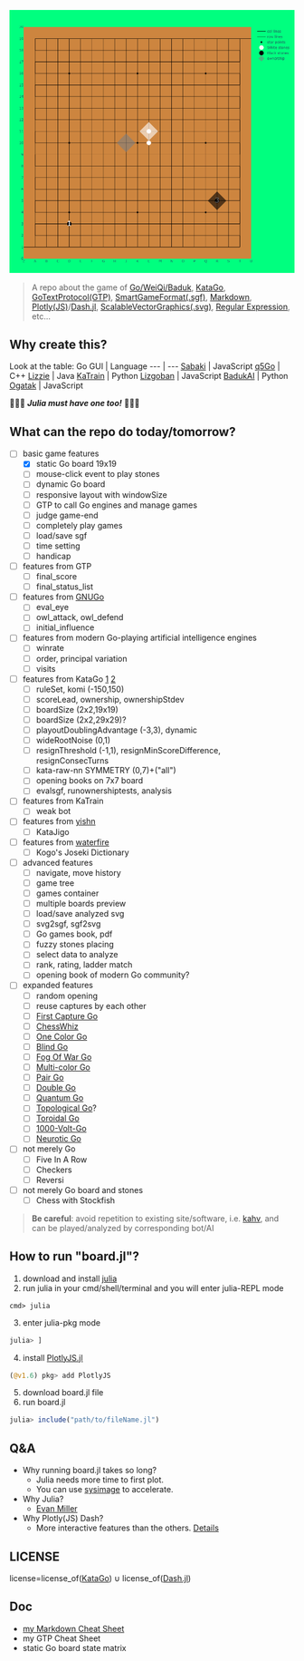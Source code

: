 ![easyUI](./easyUI.svg)

> A repo about the game of [Go/WeiQi/Baduk](https://senseis.xmp.net/?Weiqi), [KataGo](https://katagotraining.org/), [GoTextProtocol(GTP)](http://www.lysator.liu.se/~gunnar/gtp/), [SmartGameFormat(.sgf)](https://www.red-bean.com/sgf/), [Markdown](https://commonmark.org/), [Plotly(JS)](https://plotly.com/julia/)/[Dash.jl](https://dash-julia.plotly.com/), [ScalableVectorGraphics(.svg)](https://en.wikipedia.org/wiki/Scalable_Vector_Graphics), [Regular Expression](https://ryanstutorials.net/linuxtutorial/grep.php), etc...

## Why create this?
Look at the table:
Go GUI | Language
--- | ---
[Sabaki](https://sabaki.yichuanshen.de/) | JavaScript
[q5Go](https://github.com/bernds/q5Go) | C++
[Lizzie](https://github.com/featurecat/lizzie) | Java
[KaTrain](https://github.com/sanderland/katrain) | Python
[Lizgoban](https://github.com/kaorahi/lizgoban) | JavaScript
[BadukAI](https://aki65.github.io/) | Python
[Ogatak](https://github.com/rooklift/ogatak) | JavaScript

🚀🚀🚀 ***Julia must have one too!*** 🚀🚀🚀

## What can the repo do today/tomorrow?
- [ ] basic game features
  - [x] static Go board 19x19
  - [ ] mouse-click event to play stones
  - [ ] dynamic Go board
  - [ ] responsive layout with windowSize
  - [ ] GTP to call Go engines and manage games
  - [ ] judge game-end
  - [ ] completely play games
  - [ ] load/save sgf
  - [ ] time setting
  - [ ] handicap
- [ ] features from GTP
  - [ ] final_score
  - [ ] final_status_list  
- [ ] features from [GNUGo](https://www.gnu.org/software/gnugo/gnugo_19.html#SEC200)    
  - [ ] eval_eye
  - [ ] owl_attack, owl_defend
  - [ ] initial_influence
- [ ] features from modern Go-playing artificial intelligence engines
  - [ ] winrate
  - [ ] order, principal variation 
  - [ ] visits
- [ ] features from KataGo [1](https://github.com/lightvector/KataGo/tree/master/cpp/configs) [2](https://github.com/lightvector/KataGo/tree/master/docs)
  - [ ] ruleSet, komi (-150,150)
  - [ ] scoreLead, ownership, ownershipStdev
  - [ ] boardSize (2x2,19x19) 
  - [ ] boardSize (2x2,29x29)?
  - [ ] playoutDoublingAdvantage (-3,3), dynamic
  - [ ] wideRootNoise (0,1)
  - [ ] resignThreshold (-1,1), resignMinScoreDifference, resignConsecTurns
  - [ ] kata-raw-nn SYMMETRY (0,7)+("all")
  - [ ] opening books on 7x7 board
  - [ ] evalsgf, runownershiptests, analysis 
- [ ] features from KaTrain
  - [ ] weak bot 
- [ ] features from [yishn](https://github.com/yishn)
  - [ ] KataJigo 
- [ ] features from [waterfire](https://waterfire.us/joseki.htm)
  - [ ] Kogo's Joseki Dictionary
- [ ] advanced features 
  - [ ] navigate, move history
  - [ ] game tree
  - [ ] games container
  - [ ] multiple boards preview
  - [ ] load/save analyzed svg
  - [ ] svg2sgf, sgf2svg
  - [ ] Go games book, pdf
  - [ ] fuzzy stones placing
  - [ ] select data to analyze
  - [ ] rank, rating, ladder match 
  - [ ] opening book of modern Go community?
- [ ] expanded features
  - [ ] random opening
  - [ ] reuse captures by each other
  - [ ] [First Capture Go](https://senseis.xmp.net/?AtariGo)
  - [ ] [ChessWhiz](https://senseis.xmp.net/?ChessWhiz)
  - [ ] [One Color Go](https://senseis.xmp.net/?OneColourGo)
  - [ ] [Blind Go](https://senseis.xmp.net/?BlindGo)
  - [ ] [Fog Of War Go](https://senseis.xmp.net/?FogOfWar)
  - [ ] [Multi-color Go](https://senseis.xmp.net/?MultiColorGo)
  - [ ] [Pair Go](https://senseis.xmp.net/?PairGo)
  - [ ] [Double Go](https://senseis.xmp.net/?DoubleGo)
  - [ ] [Quantum Go](https://arxiv.org/abs/1603.04751)
  - [ ] [Topological Go](https://senseis.xmp.net/?TopologicalGo)?
  - [ ] [Toroidal Go](https://senseis.xmp.net/?ToroidalGo)
  - [ ] [1000-Volt-Go](https://senseis.xmp.net/?ElectricGo)
  - [ ] [Neurotic Go](https://senseis.xmp.net/?NeuroticGo)
- [ ] not merely Go
  - [ ] Five In A Row
  - [ ] Checkers
  - [ ] Reversi
- [ ] not merely Go board and stones
  - [ ] Chess with Stockfish 
> **Be careful**: avoid repetition to existing site/software, i.e. [kahv](https://go.kahv.io/), and can be played/analyzed by corresponding bot/AI

## How to run "board.jl"?
1. download and install [julia](https://julialang.org/) 
2. run julia in your cmd/shell/terminal and you will enter julia-REPL mode
```shell
cmd> julia 
```  
3. enter julia-pkg mode
```julia
julia> ]
```
4. install [PlotlyJS.jl](https://github.com/JuliaPlots/PlotlyJS.jl)
```julia
(@v1.6) pkg> add PlotlyJS
```
5. download board.jl file
6. run board.jl
```julia
julia> include("path/to/fileName.jl") 
```

## Q&A 
- Why running board.jl takes so long? 
  - Julia needs more time to first plot.
  - You can use [sysimage](https://julialang.github.io/PackageCompiler.jl/dev/examples/plots.html#examples-plots) to accelerate.
- Why Julia?
  - [Evan Miller](https://www.evanmiller.org/why-im-betting-on-julia.html) 
- Why Plotly(JS) Dash?
  - More interactive features than the others. [Details](https://docs.juliaplots.org/latest/backends/)
## LICENSE
license=license_of([KataGo](https://github.com/lightvector/KataGo/blob/master/LICENSE)) ∪ license_of([Dash.jl](https://github.com/plotly/Dash.jl/blob/dev/LICENSE))
## Doc
- [my Markdown Cheat Sheet](./Markdown.md)
- my GTP Cheat Sheet
- static Go board state matrix
